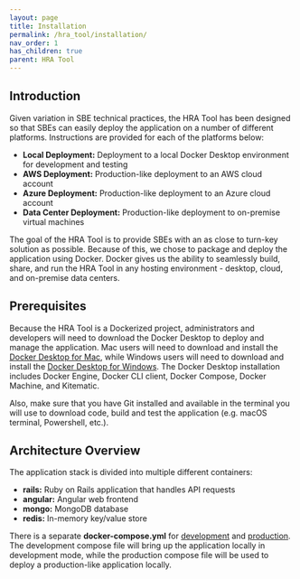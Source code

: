 ```yaml
---
layout: page
title: Installation
permalink: /hra_tool/installation/
nav_order: 1
has_children: true
parent: HRA Tool
---
```


## Introduction
Given variation in SBE technical practices, the HRA Tool has been designed so that SBEs can easily deploy the application on a number of different platforms.  Instructions are provided for each of the platforms below:
- **Local Deployment:**  Deployment to a local Docker Desktop environment for development and testing
-	**AWS Deployment:**  Production-like deployment to an AWS cloud account
-	**Azure Deployment:**  Production-like deployment to an Azure cloud account
- **Data Center Deployment:**  Production-like deployment to on-premise virtual machines

The goal of the HRA Tool is to provide SBEs with an as close to turn-key solution as possible.  Because of this, we chose to package and deploy the application using Docker.  Docker gives us the ability to seamlessly build, share, and run the HRA Tool in any hosting environment - desktop, cloud, and on-premise data centers.     

## Prerequisites
Because the HRA Tool is a Dockerized project, administrators and developers will need to download the Docker Desktop to deploy and manage the application.  Mac users will need to download and install the [Docker Desktop for Mac](https://docs.docker.com/docker-for-mac/install/), while Windows users will need to download and install the [Docker Desktop for Windows](https://docs.docker.com/docker-for-windows/install/).  The Docker Desktop installation includes Docker Engine, Docker CLI client, Docker Compose, Docker Machine, and Kitematic.

Also, make sure that you have Git installed and available in the terminal you will use to download code, build and test the application (e.g. macOS terminal, Powershell, etc.).


## Architecture Overview
The application stack is divided into multiple different containers:

- **rails:** Ruby on Rails application that handles API requests 
- **angular:** Angular web frontend
- **mongo:** MongoDB database
- **redis:** In-memory key/value store 


There is a separate **docker-compose.yml** for [development](https://github.com/ideacrew/hra_calculator/blob/master/docker-compose.yml) and [production](https://github.com/ideacrew/hra_calculator/blob/master/docker-compose.prod.yml).  The development compose file will bring up the application locally in development mode, while the production compose file will be used to deploy a production-like application locally.
